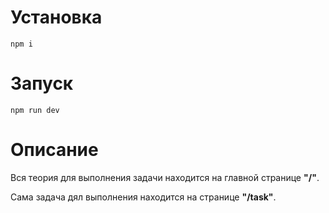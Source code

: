 # Установка
```shell
npm i
```
# Запуск
```shell
npm run dev
```

# Описание
Вся теория для выполнения задачи находится на главной странице **"/"**.

Сама задача дял выполнения находится на странице **"/task"**.

